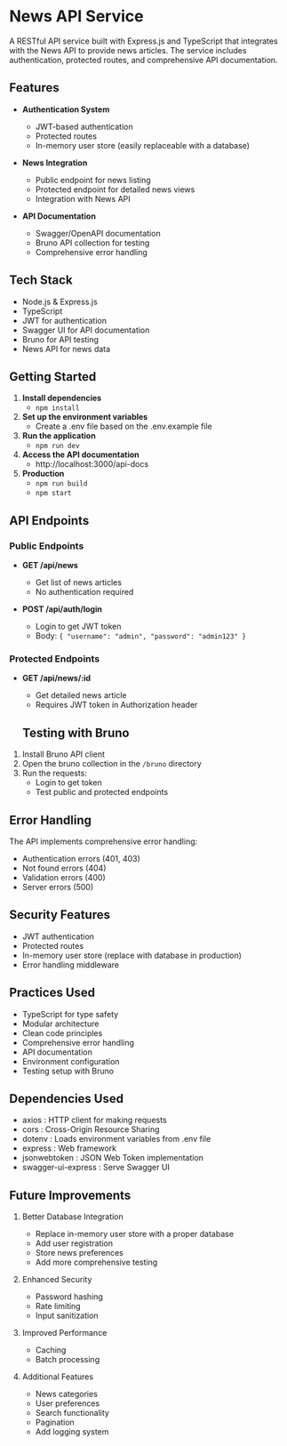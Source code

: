 # News API Service

A RESTful API service built with Express.js and TypeScript that integrates with the News API to provide news articles. The service includes authentication, protected routes, and comprehensive API documentation.

## Features

- **Authentication System**
  - JWT-based authentication
  - Protected routes
  - In-memory user store (easily replaceable with a database)

- **News Integration**
  - Public endpoint for news listing
  - Protected endpoint for detailed news views
  - Integration with News API

- **API Documentation**
  - Swagger/OpenAPI documentation
  - Bruno API collection for testing
  - Comprehensive error handling

## Tech Stack

- Node.js & Express.js
- TypeScript
- JWT for authentication
- Swagger UI for API documentation
- Bruno for API testing
- News API for news data

## Getting Started

1. **Install dependencies**
    - `npm install`
2. **Set up the environment variables**
    - Create a .env file based on the .env.example file
3. **Run the application**
    - `npm run dev`
4. **Access the API documentation**
    - http://localhost:3000/api-docs
5. **Production**
    - `npm run build`
    - `npm start`

## API Endpoints

### Public Endpoints
- **GET /api/news**
  - Get list of news articles
  - No authentication required

- **POST /api/auth/login**
  - Login to get JWT token
  - Body: `{ "username": "admin", "password": "admin123" }`

### Protected Endpoints
- **GET /api/news/:id**
  - Get detailed news article
  - Requires JWT token in Authorization header

  ## Testing with Bruno

1. Install Bruno API client
2. Open the bruno collection in the `/bruno` directory
3. Run the requests:
   - Login to get token
   - Test public and protected endpoints

## Error Handling
The API implements comprehensive error handling:
- Authentication errors (401, 403)
- Not found errors (404)
- Validation errors (400)
- Server errors (500)

## Security Features
- JWT authentication
- Protected routes
- In-memory user store (replace with database in production)
- Error handling middleware

## Practices Used
- TypeScript for type safety
- Modular architecture
- Clean code principles
- Comprehensive error handling
- API documentation
- Environment configuration
- Testing setup with Bruno

## Dependencies Used
- axios : HTTP client for making requests
- cors : Cross-Origin Resource Sharing
- dotenv : Loads environment variables from .env file
- express : Web framework
- jsonwebtoken : JSON Web Token implementation
- swagger-ui-express : Serve Swagger UI

## Future Improvements
1. Better Database Integration
    - Replace in-memory user store with a proper database
    - Add user registration
    - Store news preferences
    - Add more comprehensive testing

2. Enhanced Security
   - Password hashing
   - Rate limiting
   - Input sanitization
   
3. Improved Performance
   - Caching
   - Batch processing

4. Additional Features
   - News categories
   - User preferences
   - Search functionality
   - Pagination
   - Add logging system
